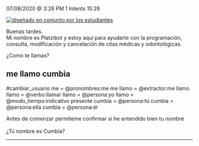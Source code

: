 

07/08/2020 @
3:26
PM
1
Intents
15:26
 
<a href="https://imgur.com/fMUI13D"><img src="https://i.imgur.com/fMUI13Dt.jpg" title="diseñado en conjunto por los estudiantes" /></a>
 
<div class="msgj">Buenas tardes.</div>
 
<div class="msgj">Mi nombre es Platzibot y estoy aquí para ayudarte con la programación, consulta, modificación y cancelación de citas médicas y odontológicas.</div>
 
¿Como te llamas?
## me llamo cumbia
#cambiar_usuario
me = @pronombres:me
me llamo = @extractor:me llamo
llamo = @verbo:llamar
llamo = @persona:yo
llamo = @modo_tiempo:indicativo presente
cumbia = @persona:tú
cumbia = @persona:ella
cumbia = @persona:él
 
Antes de comenzar permiteme confirmar si he entendido bien tu nombre </br></br>¿Tú nombre es Cumbia?


---
